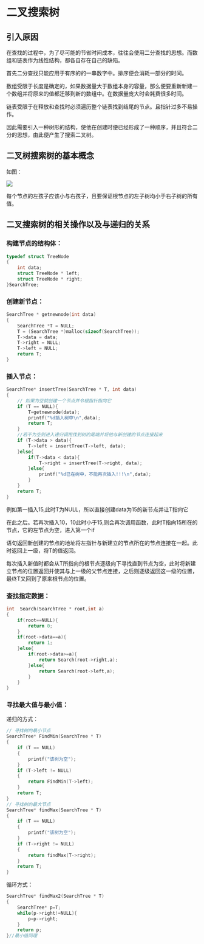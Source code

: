 # 二叉搜索树

## 引入原因

在查找的过程中，为了尽可能的节省时间成本，往往会使用二分查找的思想。而数组和链表作为线性结构，都各自存在自己的缺陷。

首先二分查找只能应用于有序的的一串数字中。排序便会消耗一部分的时间。

数组受限于长度是确定的，如果数据量大于数组本身的容量，那么便要重新新建一个数组并将原来的值都迁移到新的数组中。在数据量庞大时会耗费很多时间。

链表受限于在释放和查找时必须遍历整个链表找到结尾的节点。且指针过多不易操作。

因此需要引入一种树形的结构，使他在创建时便已经形成了一种顺序，并且符合二分的思想，由此便产生了搜索二叉树。

## 二叉树搜索树的基本概念

如图：

![](/home/wlx/图片/博客用图/erchashu.png)

每个节点的左孩子应该小与右孩子，且要保证根节点的左子树均小于右子树的所有值。

## 二叉搜索树的相关操作以及与递归的关系

### 构建节点的结构体：

```c
typedef struct TreeNode
{
    int data;
    struct TreeNode * left;
    struct TreeNode * right;
}SearchTree;
```

### 创建新节点：

```c
SearchTree * getnewnode(int data)
{
    SearchTree *T = NULL;
    T = (SearchTree *)malloc(sizeof(SearchTree));
    T->data = data;
    T->right = NULL;
    T->left = NULL;
    return T;
}
```

### 插入节点：

```c
SearchTree* insertTree(SearchTree * T, int data)
{
    // 如果为空就创建一个节点并令根指针指向它
    if (T == NULL){
        T=getnewnode(data);
        printf("%d插入树中\n",data);
        return T;
    }
    //若不为空则进入递归调用找到树的尾端并将他与新创建的节点连接起来
    if (T->data > data){
        T->left = insertTree(T->left, data);
    }else{
        if(T->data < data){
            T->right = insertTree(T->right, data);
        }else{
            printf("%d已在树中，不能再次插入!!!\n",data);
        }
    }
    return T;
}
```

例如第一插入15,此时T为NULL，所以直接创建data为15的新节点并让T指向它

在此之后。若再次插入10，10此时小于15,则会再次调用函数，此时T指向15所在的节点，它的左节点为空，进入第一个if

语句返回新创建的节点的地址将左指针与新建立的节点所在的节点连接在一起。此时返回上一级，将T的值返回。

每次插入新值时都会从T所指向的根节点逐级向下寻找直到节点为空，此时将新建立节点的位置返回并使其与上一级的父节点连接，之后则逐级返回这一级的位置，最终T又回到了原来根节点的位置。

### 查找指定数据：

```c
int  Search(SearchTree * root,int a)
{
    if(root==NULL){
        return 0;
    }
    if(root->data==a){
        return 1;
    }else{
        if(root->data>=a){
            return Search(root->right,a);
        }else{
            return Search(root->left,a);
        }
    }
}
```

### 寻找最大值与最小值：

递归的方式：

```c
// 寻找树的最小节点
SearchTree* FindMin(SearchTree * T)
{
    if (T == NULL)
    {
        printf("该树为空");
    }
    if (T->left != NULL)
    {
        return FindMin(T->left);
    }
    return T;
}
// 寻找树的最大节点
SearchTree* findMax(SearchTree * T)
{
    if (T == NULL)
    {
        printf("该树为空");
    }
    if (T->right != NULL)
    {
        return findMax(T->right);
    }
    return T;
}
```

循环方式：

```c
SearchTree* findMax2(SearchTree * T)
{
    SearchTree* p=T;
    while(p->right!=NULL){
        p=p->right;
    }
    return p;
}//最小值同理
```



